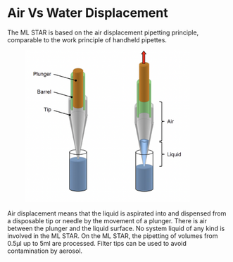 # Air Vs Water Displacement

The ML STAR is based on the air displacement pipetting principle, comparable to the work principle of handheld pipettes.

<figure><img src="../../.gitbook/assets/image (26) (1) (1).png" alt="" width="375"><figcaption></figcaption></figure>

Air displacement means that the liquid is aspirated into and dispensed from a disposable tip or needle by the movement of a plunger. There is air between the plunger and the liquid surface. No system liquid of any kind is involved in the ML STAR. On the ML STAR, the pipetting of volumes from 0.5µl up to 5ml are processed. Filter tips can be used to avoid contamination by aerosol.
